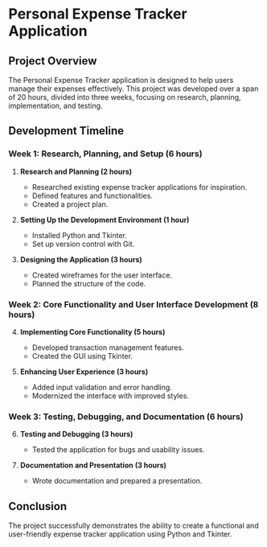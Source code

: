 # Personal Expense Tracker Application

## Project Overview
The Personal Expense Tracker application is designed to help users manage their expenses effectively. This project was developed over a span of 20 hours, divided into three weeks, focusing on research, planning, implementation, and testing.

## Development Timeline

### Week 1: Research, Planning, and Setup (6 hours)
1. **Research and Planning (2 hours)**
   - Researched existing expense tracker applications for inspiration.
   - Defined features and functionalities.
   - Created a project plan.

2. **Setting Up the Development Environment (1 hour)**
   - Installed Python and Tkinter.
   - Set up version control with Git.

3. **Designing the Application (3 hours)**
   - Created wireframes for the user interface.
   - Planned the structure of the code.

### Week 2: Core Functionality and User Interface Development (8 hours)
4. **Implementing Core Functionality (5 hours)**
   - Developed transaction management features.
   - Created the GUI using Tkinter.

5. **Enhancing User Experience (3 hours)**
   - Added input validation and error handling.
   - Modernized the interface with improved styles.

### Week 3: Testing, Debugging, and Documentation (6 hours)
6. **Testing and Debugging (3 hours)**
   - Tested the application for bugs and usability issues.

7. **Documentation and Presentation (3 hours)**
   - Wrote documentation and prepared a presentation.

## Conclusion
The project successfully demonstrates the ability to create a functional and user-friendly expense tracker application using Python and Tkinter.
